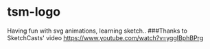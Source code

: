# tsm-logo
Having fun with svg animations, learning sketch..
###Thanks to SketchCasts' video
https://www.youtube.com/watch?v=yggIBphBPrg
